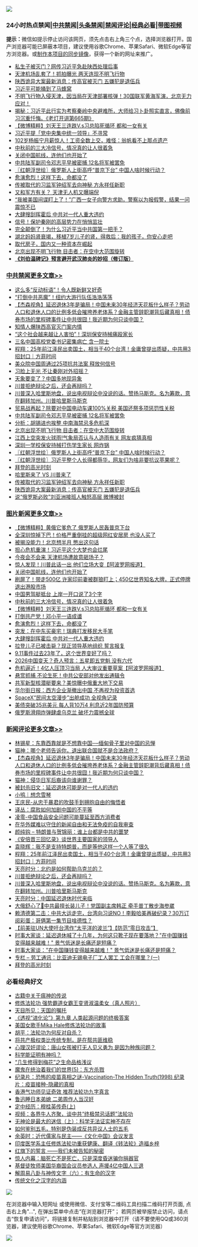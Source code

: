 ![](https://raw.githubusercontent.com/jsvpn/jsproxy/dev/64photo/fqnews-qr.jpg)

<div id="tt">
<h3>24小时热点禁闻|<a href="#%E4%B8%AD%E5%85%B1%E7%A6%81%E9%97%BB%E6%9B%B4%E5%A4%9A%E6%96%87%E7%AB%A0">中共禁闻</a>|<a href="#%E5%9B%BE%E7%89%87%E6%96%B0%E9%97%BB%E6%9B%B4%E5%A4%9A%E6%96%87%E7%AB%A0">头条禁闻</a>|<a href="#%E6%96%B0%E9%97%BB%E8%AF%84%E8%AE%BA%E6%9B%B4%E5%A4%9A%E6%96%87%E7%AB%A0">禁闻评论|<a href="#%E5%BF%85%E7%9C%8B%E7%BB%8F%E5%85%B8%E5%A5%BD%E6%96%87">经典必看</a>|<a href="https://696153.xyz/3" target="_blank">带图视频</a></h3>
<div><b>提示：</b>微信如提示停止访问该网页，须先点击右上角三个点，选择浏览器打开。国产浏览器可能已屏蔽本项目，建议使用谷歌Chrome、苹果Safari、微软Edge等官方浏览器。或<a href="%E5%88%B6%E4%BD%9Cgit%E7%A6%81%E9%97%BB%E9%95%9C%E5%83%8F.md">制作本项目的同步镜像</a>，获得一个新的网址来推广。</div>
<ul>

<li><a href="/ccpdope/20240914/2088231.md">私生子被灭门？网传习近平急赴陕西处理后事</a></li>
<li><a href="/cbnews/20240914/2088388.md">天津机场乱套了！抓拍曝光 两天连现不明飞行物</a></li>
<li><a href="/cbnews/20240914/2088410.md">陕西诡异大案最新消息：传高官被灭门 五嫌犯是退伍兵</a></li>
<li><a href="/cbnews/20240914/2088395.md">习近平可能捅到了马蜂窝</a></li>
<li><a href="/sohnews/20240914/2088214.md">不明飞行物入侵天津，因当局在天津部署核弹！30国联军黄海军演，北京无力应对！</a></li>
<li><a href="/sohnews/20240914/2088206.md">揭秘：习近平此行实为考察秦岭中央避难所，大师给习卜卦照实直言，佛像前习沉重忏悔。《老灯开讲第665期》</a></li>
<li><a href="/topimagenews/20240914/2088366.md">【微博精粹】刘天王三连跌V.s习总陷死循环 都和一女有关</a></li>
<li><a href="/ccpdope/20240914/2088227.md">习近平提「党中央集中统一领导」不寻常</a></li>
<li><a href="/baitai/20240914/2088294.md">102岁杨振宁月薪惊人！工资全数上交，难怪：翁帆看不上那点遗产</a></li>
<li><a href="/topimagenews/20240914/2088776.md">中秋前的三大冷信号，情况真的让人很着急</a></li>
<li><a href="/topimagenews/20240915/2088828.md">关闭中国航线，连他们也开始了</a></li>
<li><a href="/cbnews/20240914/2088747.md">中共陆军副司令邓志平早被密捕 12名将军被罢免</a></li>
<li><a href="/cbnews/20240914/2088672.md">〖红朝浮世绘〗俄罗斯人上街高呼“普京下台” 中国人啥时候行动？</a></li>
<li><a href="/topimagenews/20240914/2088364.md">愈演愈烈！这样下去，命都没了</a></li>
<li><a href="/cbnews/20240914/2088411.md">传被取代的习监军钟绍军去向神秘 方永祥任新职</a></li>
<li><a href="/baitai/20240914/2088658.md">又和军方有关？ 天津无人机又曝端倪</a></li>
<li><a href="/baitai/20240915/2088810.md">“我被美国间谍盯上了！”广西一女子向警方求助，警察以为报假警，结果一问震惊不已</a></li>
<li><a href="/topimagenews/20240914/2088362.md">大肆搜刮挥霍后 中共对一代人重大违约</a></li>
<li><a href="/cbnews/20240914/2088394.md">信号！保护秦刚的高层势力在悄悄茁壮</a></li>
<li><a href="/cbnews/20240914/2088404.md">完全颠倒了！为什么习近平当中共国第一把手？</a></li>
<li><a href="/baitai/20240915/2088798.md">湖北妈妈肾衰竭，移植7岁儿子的肾，得救后：我的孩子，你安心走吧</a></li>
<li><a href="/baitai/20240914/2088302.md">取代房子，国内又一种资本在崛起</a></li>
<li><a href="/cbnews/20240914/2088745.md">北京出现不明飞行物 目击者：在空中大范围旋转</a></li>
<li><b><a href="/comments/20200207/1272816.md" target="_blank">《刘伯温碑记》预言避开武汉肺炎的妙招（修订版）</a></b></li>
</ul>
</div>

<div class="catlist">
<h3><a href="/cbnews/" target="_blank">中共禁闻</a><span><a href="/cbnews/" target="_blank" rel="nofollow">更多文章>></a></span></h3>
<ul>
<li><a href="/cbnews/20240915/2088931.md" target="_blank">这么多“反动标语”！令人既新鲜又好奇</a></li>
<li><a href="/cbnews/20240915/2088930.md" target="_blank">“打倒中共恶魔”！纽约大游行队伍浩浩荡荡</a></li>
<li><a href="/comments/20240915/2088911.md" target="_blank">【杰森视角】延迟退休3年是骗局！中国未来30年经济天花板什么样子？劳动人口和退休人口的比例多低会摧垮养老体系？金融主管辞职潮背后藏真相！债券市场的里程碑事件让中共很囧！我近期为何只谈中国？</a></li>
<li><a href="/cbnews/20240915/2088899.md" target="_blank">知情人爆陕西高官灭门案内情</a></li>
<li><a href="/cbnews/20240915/2088883.md" target="_blank">“这个社会越来越让人害怕”！深圳保安持械痛殴家长</a></li>
<li><a href="/cbnews/20240915/2088864.md" target="_blank">三名中国高校党委书记密集病亡 含一院士</a></li>
<li><a href="/comments/20240915/2088857.md" target="_blank">程翔：25年前江泽民出卖国土，相当于40个台湾！金庸曾提出质疑，中共用3招封口｜方菲时间</a></li>
<li><a href="/cbnews/20240915/2088843.md" target="_blank">美众院中国周通过25项抗共法案 释放何信号</a></li>
<li><a href="/cbnews/20240915/2088842.md" target="_blank">习脸上无光 不让秦刚对外招摇？</a></li>
<li><a href="/cbnews/20240915/2088841.md" target="_blank">天象要变了？中国多地现异象</a></li>
<li><a href="/comments/20240915/2088814.md" target="_blank">川普拒绝辩论之后，还会再辩吗？</a></li>
<li><a href="/comments/20240914/2088749.md" target="_blank">川普深入哈里斯地盘，说出电视辩论中没说的话。赞扬马斯克。名为筹款，意在翻转加州。川普哈里斯马斯克</a></li>
<li><a href="/cbnews/20240914/2088748.md" target="_blank">贸易战再起？除要对中国电动车课100%关税 美国还祭多项惩罚性关税</a></li>
<li><a href="/cbnews/20240914/2088747.md" target="_blank">中共陆军副司令邓志平早被密捕 12名将军被罢免</a></li>
<li><a href="/cbnews/20240914/2088746.md" target="_blank">分析：胡锡进也挨整 中南海禁忌多危机深</a></li>
<li><a href="/cbnews/20240914/2088745.md" target="_blank">北京出现不明飞行物 目击者：在空中大范围旋转</a></li>
<li><a href="/cbnews/20240914/2088744.md" target="_blank">江西上空突发火球雨!气象局否认与人造雨有关 网友疯猜真相</a></li>
<li><a href="/cbnews/20240914/2088743.md" target="_blank">深圳一学校保安持械打伤学生家长 网炸锅</a></li>
<li><a href="/cbnews/20240914/2088672.md" target="_blank">〖红朝浮世绘〗俄罗斯人上街高呼“普京下台” 中国人啥时候行动？</a></li>
<li><a href="/cbnews/20240914/2088671.md" target="_blank">〖红朝浮世绘〗习近平整个人长得都辱华，网友们为啥非要抗议苹果呢？</a></li>
<li><a href="/comments/20240914/2088551.md" target="_blank">拜登的高光时刻</a></li>
<li><a href="/comments/20240914/2088550.md" target="_blank">哈里斯来了 VS 川普来了</a></li>
<li><a href="/cbnews/20240914/2088411.md" target="_blank">传被取代的习监军钟绍军去向神秘 方永祥任新职</a></li>
<li><a href="/cbnews/20240914/2088410.md" target="_blank">陕西诡异大案最新消息：传高官被灭门 五嫌犯是退伍兵</a></li>
<li><a href="/cbnews/20240914/2088409.md" target="_blank">说“俄罗斯必败”刘亚洲接班人触怒高层 微博被封</a></li>

</ul>
</div>
<div class="catlist">
<h3><a href="/topimagenews/" target="_blank">图片新闻</a><span><a href="/topimagenews/" target="_blank" rel="nofollow">更多文章>></a></span></h3>
<ul>
<li><a href="/topimagenews/20240915/2088929.md" target="_blank">【微博精粹】黄俄它爹危了 俄罗斯人民轰普京下台</a></li>
<li><a href="/topimagenews/20240915/2088928.md" target="_blank">全深圳惊掉下巴！价格严重倒挂的超级网红安居房 也没人买了</a></li>
<li><a href="/topimagenews/20240915/2088927.md" target="_blank">被揭没能力！北京想半月 憋出这句话</a></li>
<li><a href="/topimagenews/20240915/2088898.md" target="_blank">担心危机重演！习近平这个大梦也会烂尾</a></li>
<li><a href="/topimagenews/20240915/2088897.md" target="_blank">今夜会不会来 天津机场遭故意砸场子？</a></li>
<li><a href="/topimagenews/20240915/2088854.md" target="_blank">惊人发现！川普此话一出 他们立场大变【阿波罗网报道】</a></li>
<li><a href="/topimagenews/20240915/2088828.md" target="_blank">关闭中国航线，连他们也开始了</a></li>
<li><a href="/topimagenews/20240915/2088827.md" target="_blank">刷屏了！带走500亿 许家印前妻被群狼盯上；450亿世界知名大牌，正式停牌退出港股市场</a></li>
<li><a href="/topimagenews/20240915/2088826.md" target="_blank">中国男驾艇抵台 上岸一开口说了3个字</a></li>
<li><a href="/topimagenews/20240914/2088776.md" target="_blank">中秋前的三大冷信号，情况真的让人很着急</a></li>
<li><a href="/topimagenews/20240914/2088366.md" target="_blank">【微博精粹】刘天王三连跌V.s习总陷死循环 都和一女有关</a></li>
<li><a href="/topimagenews/20240914/2088365.md" target="_blank">打倒共产党！邓小平一语成谶</a></li>
<li><a href="/topimagenews/20240914/2088364.md" target="_blank">愈演愈烈！这样下去，命都没了</a></li>
<li><a href="/topimagenews/20240914/2088363.md" target="_blank">突发：在中东买豪宅！瑞典打发移民大手笔</a></li>
<li><a href="/topimagenews/20240914/2088362.md" target="_blank">大肆搜刮挥霍后 中共对一代人重大违约</a></li>
<li><a href="/topimagenews/20240914/2088361.md" target="_blank">拉登儿子已被击毙？现正领导基地组织 誓言报复</a></li>
<li><a href="/topimagenews/20240913/2088010.md" target="_blank">9.11事件过去23年了，这个世界变好了吗？</a></li>
<li><a href="/topimagenews/20240913/2088009.md" target="_blank">2026中国变天？奇人预言：五星即五党魁 没有六代</a></li>
<li><a href="/topimagenews/20240913/2087999.md" target="_blank">危机逼近！4亿人压顶习当局 人大审议重要草案【阿波罗网报道】</a></li>
<li><a href="/topimagenews/20240913/2087998.md" target="_blank">悬赏抓捕 不论生死！中共公安部对他发出通辑令</a></li>
<li><a href="/topimagenews/20240913/2087959.md" target="_blank">共军新型核潜艇要来？美惊曝中俄重大地下交易</a></li>
<li><a href="/topimagenews/20240913/2087878.md" target="_blank">华尔街日报：西方企业渐撤出中国 不再视为投资首选</a></li>
<li><a href="/topimagenews/20240912/2087849.md" target="_blank">SpaceX“民间太空漫步”出舱成功 全视角记录</a></li>
<li><a href="/topimagenews/20240912/2087817.md" target="_blank">美债突破35兆美元 每人背10万4 利息近2年国防预算</a></li>
<li><a href="/topimagenews/20240912/2087753.md" target="_blank">俄罗斯滑翔炸弹肆虐乌克兰 破坏力震撼全球</a></li>

</ul>
</div>
<div class="catlist">
<h3><a href="/comments/" target="_blank">新闻评论</a><span><a href="/comments/" target="_blank" rel="nofollow">更多文章>></a></span></h3>
<ul>
<li><a href="/comments/20240915/2088933.md" target="_blank">林锡星：东靠西靠就是不想靠中国─&#8211;缅甸骨子里对中国的忌惮</a></li>
<li><a href="/comments/20240915/2088932.md" target="_blank">猫神：哪个老师告诉你，退出联合国就不是合法政府？</a></li>
<li><a href="/comments/20240915/2088911.md" target="_blank">【杰森视角】延迟退休3年是骗局！中国未来30年经济天花板什么样子？劳动人口和退休人口的比例多低会摧垮养老体系？金融主管辞职潮背后藏真相！债券市场的里程碑事件让中共很囧！我近期为何只谈中国？</a></li>
<li><a href="/comments/20240915/2088903.md" target="_blank">猫神：侵华日军后裔该向谁谢罪？</a></li>
<li><a href="/comments/20240915/2088902.md" target="_blank">被封杀旧文：延迟退休可能是对一代人的违约</a></li>
<li><a href="/comments/20240915/2088901.md" target="_blank">小鸮｜想念雪琴</a></li>
<li><a href="/comments/20240915/2088887.md" target="_blank">王庆民-从忠于暴君的吹鼓手到拥抱自由的悔悟者</a></li>
<li><a href="/comments/20240915/2088886.md" target="_blank">译丛：腐败如何加剧中国的不平等</a></li>
<li><a href="/comments/20240915/2088885.md" target="_blank">凌零-中国食品安全问题可能蔓延至西方消费者</a></li>
<li><a href="/comments/20240915/2088869.md" target="_blank">在华外媒难以守住的新闻自由和无法免疫的自我审查</a></li>
<li><a href="/comments/20240915/2088868.md" target="_blank">颜纯钩 &#8211; 特朗普与贺锦丽：谁上台都是中共的噩梦</a></li>
<li><a href="/comments/20240915/2088867.md" target="_blank">《安倍晋三回忆录》谈世界主要国家的领导人</a></li>
<li><a href="/comments/20240915/2088866.md" target="_blank">袁晓辉：我不是支持特朗普，而是等他这样一个人等了很久</a></li>
<li><a href="/comments/20240915/2088857.md" target="_blank">程翔：25年前江泽民出卖国土，相当于40个台湾！金庸曾提出质疑，中共用3招封口｜方菲时间</a></li>
<li><a href="/comments/20240915/2088853.md" target="_blank">天亮时分：北约是如何帮助乌克兰的？</a></li>
<li><a href="/comments/20240915/2088814.md" target="_blank">川普拒绝辩论之后，还会再辩吗？</a></li>
<li><a href="/comments/20240914/2088749.md" target="_blank">川普深入哈里斯地盘，说出电视辩论中没说的话。赞扬马斯克。名为筹款，意在翻转加州。川普哈里斯马斯克</a></li>
<li><a href="/comments/20240914/2088720.md" target="_blank">天亮时分：中国延迟退休时代来临</a></li>
<li><a href="/comments/20240914/2088719.md" target="_blank">大俄舒心了🫶中共最擅长装儿子！党国副主席韩正 牵手普丁散步海参崴</a></li>
<li><a href="/comments/20240914/2088718.md" target="_blank">赖清德第二击：中共大运走完，台湾向习说NO！李毅哈美再破纪录？30万订阅彩蛋：哥俩第一集节目啥德性？</a></li>
<li><a href="/comments/20240914/2088712.md" target="_blank">【前美驻UN大使吁台湾作“太平洋的波兰”】【防范“零日攻击”】</a></li>
<li><a href="/comments/20240914/2088612.md" target="_blank">时事大家谈：延迟退休喊了十几年，为何这只靴子现在要落地？&quot;在中国赚钱变得越来越难！&quot; 景气低迷是长痛还是短痛？</a></li>
<li><a href="/comments/20240914/2088611.md" target="_blank">时事大家谈：&quot;在中国赚钱变得越来越难！&quot; 景气低迷是长痛还是短痛？</a></li>
<li><a href="/comments/20240914/2088586.md" target="_blank">专栏 &#8211; 劳工通讯：比亚迪无锡电子厂工人罢工 工会在哪里？(一)</a></li>
<li><a href="/comments/20240914/2088551.md" target="_blank">拜登的高光时刻</a></li>

</ul>
</div>

<div class="catlist">
<h3>必看经典好文</h3>
<ul>
<li><a href="/ccpdope/20200531/1337409.md" target="_blank">古籍中关于瘟神的传说</a></li>
<li><a href="/cbnews/20211127/1658400.md" target="_blank">修炼法轮功 强势霸道女霸王变贤淑温柔女（真人照片）</a></li>
<li><a href="/tculture/20180919/1000196.md" target="_blank">天目所见：天国的嘱托</a></li>
<li><a href="/ssgc/20240508/2034288.md" target="_blank">《透视“进化论”》第九章 人类起源问题的终极答案</a></li>
<li><a href="/comments/20200114/1258532.md" target="_blank">美国女歌手Mika Hale修炼法轮功的故事</a></li>
<li><a href="/comments/20190213/1080251.md" target="_blank">胡平：法轮功为何反对自杀？</a></li>
<li><a href="/comments/20231214/1974138.md" target="_blank">将共产极权类比传统专制，是在帮共匪维稳</a></li>
<li><a href="/comments/20220614/1745276.md" target="_blank">心理汉奸谬论：唐山女孩被打无人见义勇为 是因为种族问题？</a></li>
<li><a href="/comments/20220112/1678403.md" target="_blank">科学能证明有神吗？</a></li>
<li><a href="/tculture/20240904/2083774.md" target="_blank">“几生修得到梅花”之生命品格浅议</a></li>
<li><a href="/topimagenews/20180524/946967.md" target="_blank">魔鬼在统治着我们的世界(5)：东方杀戮</a></li>
<li><a href="/topimagenews/20180408/925060.md" target="_blank">纪录片：恐怖的疫苗真相之谜-Vaccination-The Hidden Truth(1998) 纪录片：疫苗接种-隐藏的真相</a></li>
<li><a href="/comments/20200517/1330064.md" target="_blank">香港气功师见证奇效 推荐法轮功九字真言</a></li>
<li><a href="/comments/20220408/1716379.md" target="_blank">鲁迅睡日本弟媳 二弟周作人当汉奸</a></li>
<li><a href="/tculture/xiulian/20151104/467495.md" target="_blank">定中经历：穆桂英传奇(上)</a></li>
<li><a href="/comments/20220514/1732752.md" target="_blank">视频：各界牛人齐聚，谈中共“终极禁忌话题”法轮功</a></li>
<li><a href="/lifebaike/20180527/948531.md" target="_blank">无神论是最大的迷信（上）：科学无法证实神不存在</a></li>
<li><a href="/comments/20221120/1813928.md" target="_blank">如何鉴别五毛，特别是伪装成反共异议人士的五毛</a></li>
<li><a href="/comments/20230502/1879311.md" target="_blank">余英时：近代儒家与民主——《文化中国》会议发言</a></li>
<li><a href="/comments/20220416/1720335.md" target="_blank">印度医学系主任修炼法轮功重获健康、翻译《转法轮》造福乡梓</a></li>
<li><a href="/comments/20221219/1825441.md" target="_blank">红旗下的誓言 ——我们未被告知的秘密</a></li>
<li><a href="/bblog/20240813/2073608.md" target="_blank">惊人内幕：脑死亡不是死亡，只是深度昏迷骗你捐器官</a></li>
<li><a href="/taiwannews/20220804/1767098.md" target="_blank">基督徒牧师美国华裔国会议员参选人 声援4亿中国人三退</a></li>
<li><a href="/tculture/20170925/832035.md" target="_blank">解周易八卦与神传文字（六）：有生命的汉字</a></li>
<li><a href="/tculture/20231208/1971390.md" target="_blank">传统文化之汉字的内涵</a></li>

</ul>
</div>

![](https://raw.githubusercontent.com/jsvpn/jsproxy/dev/64photo/fqnews-qr.jpg)

在浏览器中输入短网址 或使用微信、支付宝等二维码工具扫描二维码打开页面, 点击右上角"...", 在弹出菜单中点击“在浏览器打开”； 若网页被举报禁止访问，请点击“恢复申请访问”，将链接复制并粘贴到浏览器中打开（请不要使用QQ或360浏览器，建议使用谷歌Chrome、苹果Safari、微软Edge等官方浏览器）

![](https://raw.githubusercontent.com/jsvpn/jsproxy/dev/64photo/wx.jpg)